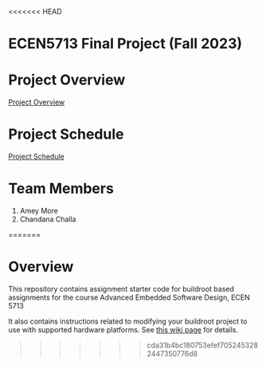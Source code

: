 <<<<<<< HEAD
# ECEN5713 Final Project (Fall 2023)

# Project Overview

[Project Overview][1]

[1]:https://github.com/chchbuff/AESD_Final_Project/wiki/Project-Overview

# Project Schedule

[Project Schedule][2]

[2]:https://github.com/users/chchbuff/projects/3/views/1

# Team Members

1. Amey More 
2. Chandana Challa

=======
# Overview

This repository contains assignment starter code for buildroot based assignments for the course Advanced Embedded Software Design, ECEN 5713

It also contains instructions related to modifying your buildroot project to use with supported hardware platforms.  See [this wiki page](https://github.com/cu-ecen-5013/buildroot-assignments-base/wiki/Supported-Hardware) for details.
>>>>>>> cda31b4bc180753efef7052453282447350776d8

